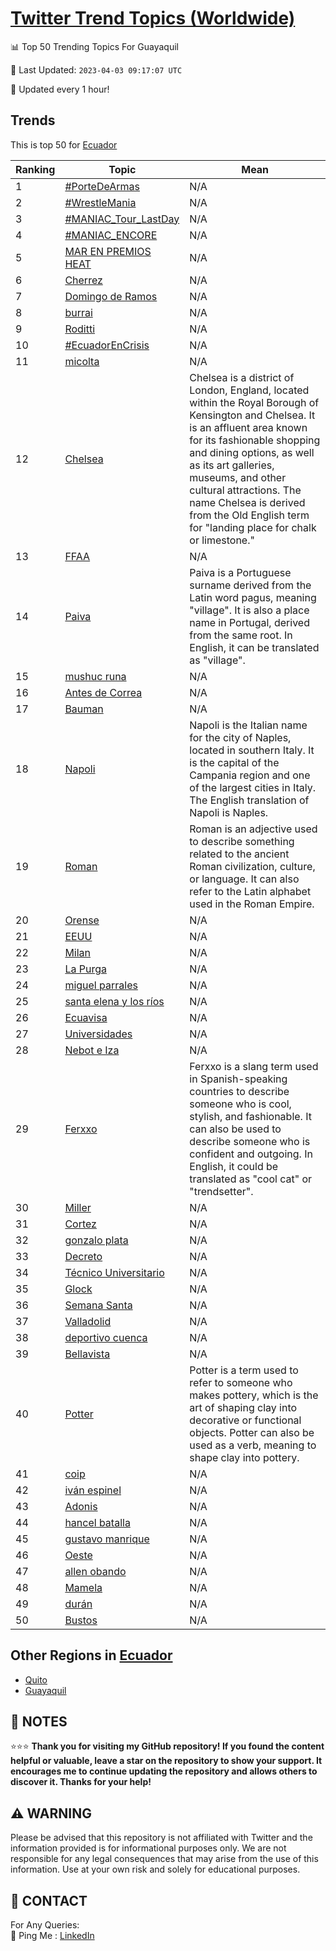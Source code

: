 [Twitter Trend Topics (Worldwide)](https://github.com/ErcinDedeoglu/Twitter-Trend-Topics)
==========


📊 Top 50 Trending Topics For Guayaquil

📆 Last Updated: `2023-04-03 09:17:07 UTC`

🔧 Updated every 1 hour!


## Trends

This is top 50 for [Ecuador](</Ecuador>)

| Ranking | Topic | Mean |
| ------- | ------------ | ------------ |
| 1 | [#PorteDeArmas](http://twitter.com/search?q=%23PorteDeArmas) | N/A |
| 2 | [#WrestleMania](http://twitter.com/search?q=%23WrestleMania) | N/A |
| 3 | [#MANIAC_Tour_LastDay](http://twitter.com/search?q=%23MANIAC_Tour_LastDay) | N/A |
| 4 | [#MANIAC_ENCORE](http://twitter.com/search?q=%23MANIAC_ENCORE) | N/A |
| 5 | [MAR EN PREMIOS HEAT](http://twitter.com/search?q=MAR+EN+PREMIOS+HEAT) | N/A |
| 6 | [Cherrez](http://twitter.com/search?q=Cherrez) | N/A |
| 7 | [Domingo de Ramos](http://twitter.com/search?q=Domingo+de+Ramos) | N/A |
| 8 | [burrai](http://twitter.com/search?q=burrai) | N/A |
| 9 | [Roditti](http://twitter.com/search?q=Roditti) | N/A |
| 10 | [#EcuadorEnCrisis](http://twitter.com/search?q=%23EcuadorEnCrisis) | N/A |
| 11 | [micolta](http://twitter.com/search?q=micolta) | N/A |
| 12 | [Chelsea](http://twitter.com/search?q=Chelsea) | Chelsea is a district of London, England, located within the Royal Borough of Kensington and Chelsea. It is an affluent area known for its fashionable shopping and dining options, as well as its art galleries, museums, and other cultural attractions. The name Chelsea is derived from the Old English term for "landing place for chalk or limestone." |
| 13 | [FFAA](http://twitter.com/search?q=FFAA) | N/A |
| 14 | [Paiva](http://twitter.com/search?q=Paiva) | Paiva is a Portuguese surname derived from the Latin word pagus, meaning "village". It is also a place name in Portugal, derived from the same root. In English, it can be translated as "village". |
| 15 | [mushuc runa](http://twitter.com/search?q=mushuc+runa) | N/A |
| 16 | [Antes de Correa](http://twitter.com/search?q=Antes+de+Correa) | N/A |
| 17 | [Bauman](http://twitter.com/search?q=Bauman) | N/A |
| 18 | [Napoli](http://twitter.com/search?q=Napoli) | Napoli is the Italian name for the city of Naples, located in southern Italy. It is the capital of the Campania region and one of the largest cities in Italy. The English translation of Napoli is Naples. |
| 19 | [Roman](http://twitter.com/search?q=Roman) | Roman is an adjective used to describe something related to the ancient Roman civilization, culture, or language. It can also refer to the Latin alphabet used in the Roman Empire. |
| 20 | [Orense](http://twitter.com/search?q=Orense) | N/A |
| 21 | [EEUU](http://twitter.com/search?q=EEUU) | N/A |
| 22 | [Milan](http://twitter.com/search?q=Milan) | N/A |
| 23 | [La Purga](http://twitter.com/search?q=La+Purga) | N/A |
| 24 | [miguel parrales](http://twitter.com/search?q=miguel+parrales) | N/A |
| 25 | [santa elena y los ríos](http://twitter.com/search?q=santa+elena+y+los+r%c3%ados) | N/A |
| 26 | [Ecuavisa](http://twitter.com/search?q=Ecuavisa) | N/A |
| 27 | [Universidades](http://twitter.com/search?q=Universidades) | N/A |
| 28 | [Nebot e Iza](http://twitter.com/search?q=Nebot+e+Iza) | N/A |
| 29 | [Ferxxo](http://twitter.com/search?q=Ferxxo) | Ferxxo is a slang term used in Spanish-speaking countries to describe someone who is cool, stylish, and fashionable. It can also be used to describe someone who is confident and outgoing. In English, it could be translated as "cool cat" or "trendsetter". |
| 30 | [Miller](http://twitter.com/search?q=Miller) | N/A |
| 31 | [Cortez](http://twitter.com/search?q=Cortez) | N/A |
| 32 | [gonzalo plata](http://twitter.com/search?q=gonzalo+plata) | N/A |
| 33 | [Decreto](http://twitter.com/search?q=Decreto) | N/A |
| 34 | [Técnico Universitario](http://twitter.com/search?q=T%c3%a9cnico+Universitario) | N/A |
| 35 | [Glock](http://twitter.com/search?q=Glock) | N/A |
| 36 | [Semana Santa](http://twitter.com/search?q=Semana+Santa) | N/A |
| 37 | [Valladolid](http://twitter.com/search?q=Valladolid) | N/A |
| 38 | [deportivo cuenca](http://twitter.com/search?q=deportivo+cuenca) | N/A |
| 39 | [Bellavista](http://twitter.com/search?q=Bellavista) | N/A |
| 40 | [Potter](http://twitter.com/search?q=Potter) | Potter is a term used to refer to someone who makes pottery, which is the art of shaping clay into decorative or functional objects. Potter can also be used as a verb, meaning to shape clay into pottery. |
| 41 | [coip](http://twitter.com/search?q=coip) | N/A |
| 42 | [iván espinel](http://twitter.com/search?q=iv%c3%a1n+espinel) | N/A |
| 43 | [Adonis](http://twitter.com/search?q=Adonis) | N/A |
| 44 | [hancel batalla](http://twitter.com/search?q=hancel+batalla) | N/A |
| 45 | [gustavo manrique](http://twitter.com/search?q=gustavo+manrique) | N/A |
| 46 | [Oeste](http://twitter.com/search?q=Oeste) | N/A |
| 47 | [allen obando](http://twitter.com/search?q=allen+obando) | N/A |
| 48 | [Mamela](http://twitter.com/search?q=Mamela) | N/A |
| 49 | [durán](http://twitter.com/search?q=dur%c3%a1n) | N/A |
| 50 | [Bustos](http://twitter.com/search?q=Bustos) | N/A |



## Other Regions in [Ecuador](</Ecuador>)

* [Quito](</Ecuador/Quito.md>)
* [Guayaquil](</Ecuador/Guayaquil.md>)



## 📝 NOTES

⭐⭐⭐ **Thank you for visiting my GitHub repository! If you found the content helpful or valuable, leave a star on the repository to show your support. It encourages me to continue updating the repository and allows others to discover it. Thanks for your help!**


## ⚠️ WARNING

Please be advised that this repository is not affiliated with Twitter and the information provided is for informational purposes only. We are not responsible for any legal consequences that may arise from the use of this information. Use at your own risk and solely for educational purposes.


## 📨 CONTACT

 For Any Queries:  
            🏓 Ping Me : [LinkedIn](https://www.linkedin.com/in/ercindedeoglu/)
